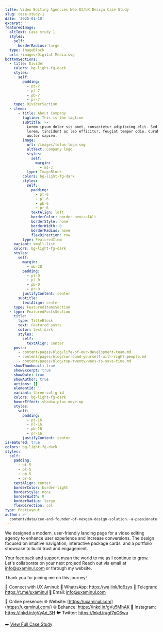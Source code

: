 ```yaml
---
title: Video Editing Agencies Web UI/UX Design Case Study
slug: case-study-1
date: '2025-01-10'
excerpt: ''
featuredImage:
  altText: Case study 1
  styles:
    self:
      borderRadius: large
  type: ImageBlock
  url: /images/Digital Media.svg
bottomSections:
  - title: Divider
    colors: bg-light-fg-dark
    styles:
      self:
        padding:
          - pt-7
          - pl-7
          - pb-7
          - pr-7
    type: DividerSection
  - items:
      - title: About Company
        tagline: This is the tagline
        subtitle: >-
          Lorem ipsum dolor sit amet, consectetur adipiscing elit. Sed ante
          lorem, tincidunt ac leo efficitur, feugiat tempor odio. Curabitur at
          auctor sapien.
        image:
          url: /images/telus-logo.svg
          altText: Company logo
          styles:
            self:
              margin:
                - ml-3
          type: ImageBlock
        colors: bg-light-fg-dark
        styles:
          self:
            padding:
              - pt-6
              - pl-6
              - pb-6
              - pr-6
            textAlign: left
            borderColor: border-neutralAlt
            borderStyle: none
            borderWidth: 0
            borderRadius: none
            flexDirection: row
        type: FeaturedItem
    variant: small-list
    colors: bg-light-fg-dark
    styles:
      self:
        margin:
          - mb-20
        padding:
          - pt-0
          - pl-0
          - pb-0
          - pr-0
        justifyContent: center
      subtitle:
        textAlign: center
    type: FeaturedItemsSection
  - type: FeaturedPostsSection
    title:
      type: TitleBlock
      text: Featured posts
      color: text-dark
      styles:
        self:
          textAlign: center
    posts:
      - content/pages/blog/life-of-our-development-team.md
      - content/pages/blog/surround-yourself-with-right-people.md
      - content/pages/blog/top-twenty-ways-to-save-time.md
    showThumbnail: true
    showExcerpt: true
    showDate: true
    showAuthor: true
    actions: []
    elementId: ''
    variant: three-col-grid
    colors: bg-light-fg-dark
    hoverEffect: shadow-plus-move-up
    styles:
      self:
        padding:
          - pt-16
          - pl-16
          - pb-16
          - pr-16
        justifyContent: center
isFeatured: true
colors: bg-light-fg-dark
styles:
  self:
    padding:
      - pt-5
      - pl-5
      - pb-5
      - pr-5
    textAlign: center
    borderColor: border-light
    borderStyle: none
    borderWidth: 0
    borderRadius: large
    flexDirection: col
type: PostLayout
author: >-
  content/data/ceo-and-founder-of-nexgen-design-solution.-a-passionate-ui/ux-designer-specializing-in-saas-product-design-crafting-intuitive-and-engaging-digital-experiences-with-expertise-in-figma-and-spline..json
---
```

We designed a modern, user-friendly landing page for a video editing agency to enhance user experience and increase conversions. The design focused on intuitive navigation, interactive package cards, and a portfolio showcase to build trust and engagement.

Your feedback and support mean the world to me as I continue to grow. Let's collaborate on your next project! Reach out via email at <info@uxaminul.com> or through my website.

Thank you for joining me on this journey!

🔗 Connect with UX Aminul:
📲 WhatrsApp: <https://wa.link/lq6zys>
📲 Telegram: <https://t.me/uxaminul>
📧 Email: [info@uxaminul.com](mailto:haqaamin@gmail.com)

🔗 Online presence:
🌐 Website: [https://uxaminul.com](https://uxaminul.com/)
🌐 Behance: <https://lnkd.in/gVu5MhAK>
📸 Instagram: <https://lnkd.in/gVyAd_SH>
🐦 Twitter: <https://lnkd.in/gf7pC6wu>

➡️ [View Full Case Study](https://www.behance.net/gallery/215628793/Video-Editing-Agencys-Landing-Pages-UI-UX-Design)
